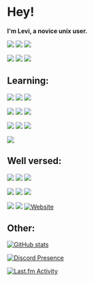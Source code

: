 # Hey!

**I'm Levi, a novice unix user.**

[![](https://img.shields.io/endpoint?url=https://pronoundb.org/shields/612a8abf8ba6fe6c3e1da407&style=for-the-badge&colorA=F331A2&colorB=C71585)](https://en.pronouns.page/he&they)
[![](https://img.shields.io/static/v1?label=%F0%9F%87%AC%F0%9F%87%A7&message=English&colorA=F33158&colorB=CF1B2B&style=for-the-badge)](#) [![](https://img.shields.io/static/v1?label=%F0%9F%87%B8%F0%9F%87%AA&message=Swedish&colorA=3197F3&colorB=006AA7&style=for-the-badge)](#)


[![](https://img.shields.io/twitch/status/levisnoot?colorA=9146FF&colorB=7A31F3&logo=Twitch&logoColor=white&style=for-the-badge)](https://www.twitch.tv/levisnoot)
[![](https://img.shields.io/twitter/follow/LeviSnoot?colorA=31BCF3&colorB=1CA0F1&logo=Twitter&logoColor=white&style=for-the-badge)](https://twitter.com/intent/follow?screen_name=LeviSnoot)
[![](https://img.shields.io/discord/696045001070870568?label=Discord&logo=Discord&logoColor=white&colorA=317BF3&colorB=5865F2&style=for-the-badge)](http://lev1.ml/discord)

## Learning:
[![](https://img.shields.io/badge/Arch%20Linux-1793D1?logo=arch-linux&logoColor=fff&style=for-the-badge)](https://archlinux.org/)
[![](https://img.shields.io/badge/Debian-A81D33?logo=debian&logoColor=fff&style=for-the-badge)](https://debian.org/)
[![](https://img.shields.io/badge/Docker-2496ED?logo=docker&logoColor=fff&style=for-the-badge)](https://docker.com/)


[![](https://img.shields.io/badge/Git-F05032?logo=git&logoColor=fff&style=for-the-badge)](https://git-scm.com/)
[![](https://img.shields.io/badge/JavaScript-F7DF1E?logo=javascript&logoColor=000&style=for-the-badge)](https://javascript.com/)
[![](https://img.shields.io/badge/Manjaro-35BF5C?logo=manjaro&logoColor=fff&style=for-the-badge)](https://manjaro.org/)


[![](https://img.shields.io/badge/Node.js-339933?logo=nodedotjs&logoColor=fff&style=for-the-badge)](https://nodejs.org/)
[![](https://img.shields.io/badge/NGINX-009639?logo=nginx&logoColor=fff&style=for-the-badge)](https://nginx.com/)
[![](https://img.shields.io/badge/Portainer-13BEF9?logo=portainer&logoColor=fff&style=for-the-badge)](https://portainer.io/)


[![](https://img.shields.io/badge/WordPress-21759B?logo=wordpress&logoColor=fff&style=for-the-badge)](https://wordpress.org/)

## Well versed:
![](https://img.shields.io/badge/Adobe%20After%20Effects-00005b?logo=adobeaftereffects&logoColor=fff&style=for-the-badge)
![](https://img.shields.io/badge/Adobe%20Illustrator-330000?logo=adobeillustrator&logoColor=fff&style=for-the-badge)
![](https://img.shields.io/badge/Adobe%20Photoshop-001e36?logo=adobephotoshop&logoColor=fff&style=for-the-badge)


![](https://img.shields.io/badge/Adobe%20Premiere%20Pro-00005b?logo=adobepremierepro&logoColor=fff&style=for-the-badge)
![](https://img.shields.io/badge/Open%20Broadcaster%20Software-302E31?logo=obsstudio&logoColor=fff&style=for-the-badge)
![](https://img.shields.io/badge/PowerShell-5391FE?logo=powershell&logoColor=fff&style=for-the-badge)


![](https://img.shields.io/badge/Windows-0078D4?logo=windows11&logoColor=fff&style=for-the-badge)
![](https://img.shields.io/badge/Windows%20Terminal-4d4d4d?logo=windowsterminal&logoColor=fff&style=for-the-badge)
[![Website](https://img.shields.io/badge/Website-levi.land-cf0044?style=for-the-badge&colorA=F3314A&colorB=cf0044)](https://levi.land)

## Other:

[![GitHub stats](https://github-readme-stats.vercel.app/api?username=LeviSnoot&hide=stars&theme=dark)](#)[](https://discord.com/users/86612175073869824)

[![Discord Presence](https://lanyard.cnrad.dev/api/86612175073869824)](https://discord.com/users/86612175073869824)

[![Last.fm Activity](https://toru.kio.dev/api/v1/levidragon?theme=dark)](https://last.fm/user/levidragon)
